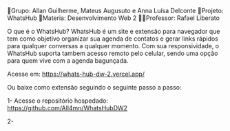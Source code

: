 👥Grupo: Allan Guilherme, Mateus Augusuto e Anna Luísa Delconte
🚀Projeto: WhatsHub
📖Materia: Desenvolvimento Web 2
👨‍🏫Professor: Rafael Liberato

O que é o WhatsHub?
WhatsHub é um site e extensão para navegador que tem como objetivo organizar sua agenda de contatos e gerar links rápidos para qualquer conversas a qualquer momento. Com sua responsividade, o WhatsHub suporta tambem acesso remoto pelo celular, sendo uma opção para quem vive com a agenda bagunçada.

Acesse em: https://whats-hub-dw-2.vercel.app/

Ou baixe como extensão seguindo o seguinte passo a passo:

1- Acesse o repositório hospedado: https://github.com/All4mn/WhatsHubDW2

2-